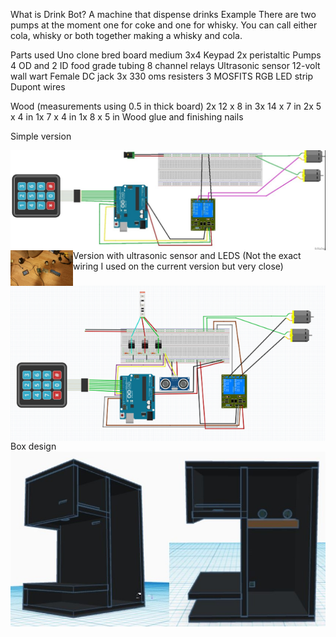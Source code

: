 What is Drink Bot?
A machine that dispense drinks
Example
There are two pumps at the moment one for coke and one for whisky. You can call either cola, whisky or both together making a whisky and cola.

Parts used
Uno clone
bred board medium
3x4 Keypad
2x peristaltic Pumps
4 OD and 2 ID food grade tubing
8 channel relays
Ultrasonic sensor
12-volt wall wart
Female DC jack
3x 330 oms resisters
3 MOSFITS
RGB LED strip
Dupont wires

Wood (measurements using 0.5 in thick board)
2x 12 x 8 in
3x 14 x 7 in
2x 5 x 4 in
1x 7 x 4 in
1x 8 x 5 in
Wood glue and finishing nails

Simple version
<P>
<img align="left" width="800" src="images/simpleSkatch.jpg" alt="simple sketch" title="Optional title">
<img align="left" width="100" src="images/buildPic.jpg" alt="build picture" title="Optional title">
</p>
Version with ultrasonic sensor and LEDS
<img align="left" width="800" img src="images/DrinkBotsketch.png" alt="drink bot sketch" title="Optional title">
(Not the exact wiring I used on the current version but very close)

Box design
<img align="left" width="800" img src="/images\boxDesign.JPG" alt="box design " title="Optional title">
